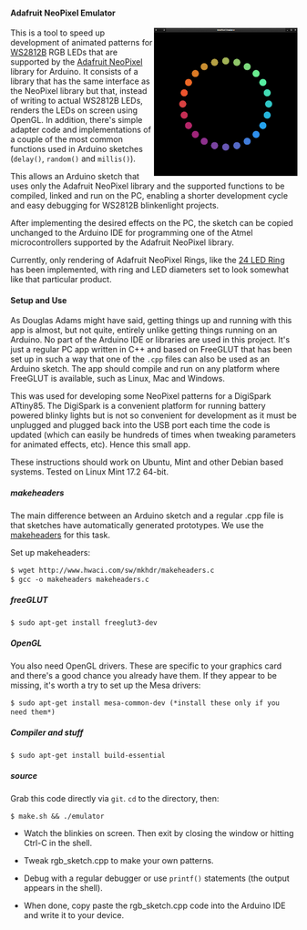 #### Adafruit NeoPixel Emulator

<img align="right" width="50%" src="./screenshot.png">

This is a tool to speed up development of animated patterns for [WS2812B](https://www.adafruit.com/datasheets/WS2812B.pdf) RGB LEDs that are supported by the [Adafruit NeoPixel](https://www.adafruit.com/category/168) library for Arduino. It consists of a library that has the same interface as the NeoPixel library but that, instead of writing to actual WS2812B LEDs, renders the LEDs on screen using OpenGL. In addition, there's simple adapter code and implementations of a couple of the most common functions used in Arduino sketches (`delay()`, `random()` and `millis()`).

This allows an Arduino sketch that uses only the Adafruit NeoPixel library and the supported functions to be compiled, linked and run on the PC, enabling a shorter development cycle and easy debugging for WS2812B blinkenlight projects.

After implementing the desired effects on the PC, the sketch can be copied unchanged to the Arduino IDE for programming one of the Atmel microcontrollers supported by the Adafruit NeoPixel library.

Currently, only rendering of Adafruit NeoPixel Rings, like the [24 LED Ring](https://www.adafruit.com/products/1586) has been implemented, with ring and LED diameters set to look somewhat like that particular product.

#### Setup and Use

As Douglas Adams might have said, getting things up and running with this app is almost, but not quite, entirely unlike getting things running on an Arduino. No part of the Arduino IDE or libraries are used in this project. It's just a regular PC app written in C++ and based on FreeGLUT that has been set up in such a way that one of the `.cpp` files can also be used as an Arduino sketch. The app should compile and run on any platform where FreeGLUT is available, such as Linux, Mac and Windows.     

This was used for developing some NeoPixel patterns for a DigiSpark ATtiny85. The DigiSpark is a convenient platform for running battery powered blinky lights but is not so convenient for development as it must be unplugged and plugged back into the USB port each time the code is updated (which can easily be hundreds of times when tweaking parameters for animated effects, etc). Hence this small app. 

These instructions should work on Ubuntu, Mint and other Debian based systems. Tested on Linux Mint 17.2 64-bit.

##### makeheaders

The main difference between an Arduino sketch and a regular .cpp file is that sketches have automatically generated prototypes. We use the [makeheaders](http://www.hwaci.com/sw/mkhdr/makeheaders.html) for this task.
 
Set up makeheaders:

    $ wget http://www.hwaci.com/sw/mkhdr/makeheaders.c
    $ gcc -o makeheaders makeheaders.c

##### freeGLUT

    $ sudo apt-get install freeglut3-dev

##### OpenGL

You also need OpenGL drivers. These are specific to your graphics card and there's a good chance you already have them. If they appear to be missing, it's worth a try to set up the Mesa drivers:

    $ sudo apt-get install mesa-common-dev (*install these only if you need them*)

##### Compiler and stuff

    $ sudo apt-get install build-essential

##### source

Grab this code directly via `git`. `cd` to the directory, then:

    $ make.sh && ./emulator
    
* Watch the blinkies on screen. Then exit by closing the window or hitting Ctrl-C in the shell.

* Tweak rgb_sketch.cpp to make your own patterns.

* Debug with a regular debugger or use `printf()` statements (the output appears in the shell).

* When done, copy paste the rgb_sketch.cpp code into the Arduino IDE and write it to your device.

